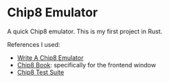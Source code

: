 # Chip8 Emulator

A quick Chip8 emulator. This is my first project in Rust.

References I used:

-   [Write A Chip8 Emulator](https://tobiasvl.github.io/blog/write-a-chip-8-emulator/)
-   [Chip8 Book](https://github.com/aquova/chip8-book): specifically for the frontend window
-   [Chip8 Test Suite](https://github.com/Timendus/chip8-test-suite)
